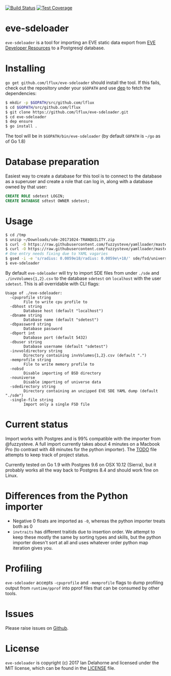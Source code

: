 [![Build Status](https://travis-ci.org/lflux/eve-sdeloader.svg?branch=master)](https://travis-ci.org/lflux/eve-sdeloader)
[![Test Coverage](https://codeclimate.com/github/lflux/eve-sdeloader/badges/coverage.svg)](https://codeclimate.com/github/lflux/eve-sdeloader/coverage)

# eve-sdeloader

`eve-sdeloader` is a tool for importing an EVE static data export from [EVE
Developer Resources](https://developers.eveonline.com/resource/resources) to a
Postgresql database. 

# Installing

`go get github.com/lflux/eve-sdeloader` should install the tool. If this fails,
check out the repository under your `$GOPATH` and use
[dep](https://github.com/golang/dep) to fetch the dependencies:

```bash
$ mkdir -p $GOPATH/src/github.com/lflux
$ cd $GOPATH/src/github.com/lflux
$ git clone https://github.com/lflux/eve-sdeloader.git
$ cd eve-sdeloader
$ dep ensure
$ go install .
```

The tool will be in `$GOPATH/bin/eve-sdeloader` (by default `GOPATH` is `~/go` as of Go 1.8)

# Database preparation

Easiest way to create a database for this tool is to connect to the database as
a superuser and create a role that can log in, along with a database owned by
that user:

```sql
CREATE ROLE sdetest LOGIN;
CREATE DATABASE sdtest OWNER sdetest;
```

# Usage

```bash
$ cd /tmp
$ unzip ~/Downloads/sde-20171024-TRANQUILITY.zip
$ curl -O https://raw.githubusercontent.com/fuzzysteve/yamlloader/master/invVolumes1.csv # or copy from this repo
$ curl -O https://raw.githubusercontent.com/fuzzysteve/yamlloader/master/invVolumes2.csv # or copy from this repo
# One entry needs fixing due to YAML vagaries
$ gsed -i -e 's/radius: 0.0059e18/radius: 0.0059e\+18/' sde/fsd/universe/wormhole/G-R00031/G-C00311/constellation.static
$ eve-sdeloader
```

By default `eve-sdeloader` will try to import SDE files from under `./sde` and
`./invVolumes{1,2}.csv` to the database `sdetest` on `localhost` with the user
`sdetest`. This is all overridable with CLI flags:

```
Usage of ./eve-sdeloader:
  -cpuprofile string
    	File to write cpu profile to
  -dbhost string
    	Database host (default "localhost")
  -dbname string
    	Database name (default "sdetest")
  -dbpassword string
    	Database password
  -dbport int
    	Database port (default 5432)
  -dbuser string
    	Database username (default "sdetest")
  -invvoldirectory string
    	Directory containing invVolumes{1,2}.csv (default ".")
  -memprofile string
    	File to write memory profile to
  -nobsd
    	Disable importing of BSD directory
  -nouniverse
    	Disable importing of universe data
  -sdedirectory string
    	Directory containing an unzipped EVE SDE YAML dump (default "./sde")
  -single-file string
    	Import only a single FSD file
```

# Current status

Import works with Postgres and is 99% compatible with the importer from
@fuzzysteve. A full import currently takes about 4 minutes on a Macbook Pro (to
contrast with 48 minutes for the python importer). The [TODO](TODO.md)
file attempts to keep track of project status.

Currently tested on Go 1.9 with Postgres 9.6 on OSX 10.12 (Sierra), but it
probably works all the way back to Postgres 8.4 and should work fine on Linux.

# Differences from the Python importer
- Negative 0 floats are imported as `-0`, whereas the python importer treats
  both as 0
- `invtraits` has different traitids due to insertion order. We attempt to keep
  these mostly the same by sorting types and skills, but the python importer
  doesn't sort at all and uses whatever order python map iteration gives you.

# Profiling

`eve-sdeloader` accepts `-cpuprofile` and `-memprofile` flags to dump profiling
output from `runtime/pprof` into pprof files that can be consumed by other
tools.

# Issues

Please raise issues on [Github](https://github.com/lflux/eve-sdeloader/issues).

# License

`eve-sdeloader` is copyright (c) 2017 Ian Delahorne and licensed under the MIT
license, which can be found in the [LICENSE](LICENSE) file.
